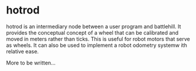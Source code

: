 hotrod
======

hotrod is an intermediary node between a user program and battlehill. It provides the conceptual concept of a wheel that can be
calibrated and moved in meters rather than ticks. This is useful for robot motors that serve as wheels. It can also be used
to implement a robot odometry systemw ith relative ease.

More to be written...